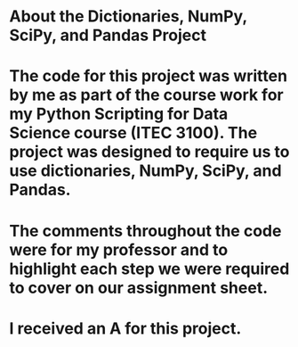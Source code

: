 # About the Dictionaries, NumPy, SciPy, and Pandas Project

# The code for this project was written by me as part of the course work for my Python Scripting for Data Science course (ITEC 3100). The project was designed to require us to use dictionaries, NumPy, SciPy, and Pandas.

# The comments throughout the code were for my professor and to highlight each step we were required to cover on our assignment sheet.

# I received an A for this project.
